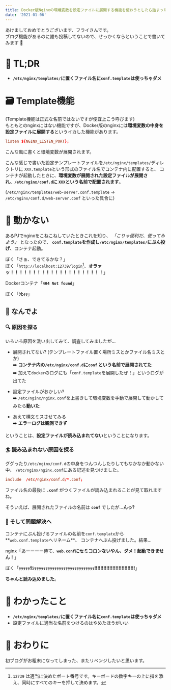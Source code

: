 ```yaml
---
title: Docker版Nginxの環境変数を設定ファイルに展開する機能を使おうとしたら詰まった
date: '2021-01-06'
---
```


あけましておめでとうございます、フライさんです。<br />
ブログ機能があるのに誰も投稿してないので、せっかくならということで書いてみます :pencil:

# :bicyclist: TL;DR

- **`/etc/nginx/templates/`に置くファイル名に`conf.template`は使っちゃダメ**

# :card_file_box: Template機能
(Template機能は正式な名前ではないですが便宜上こう呼びます)<br />
もともとのnginxにはない機能ですが、Docker版のnginxには**環境変数の中身を設定ファイルに展開する**というイカした機能があります。

```conf
listen ${NGINX_LISTEN_PORT};
```

こんな風に書くと環境変数が展開されます。

こんな感じで書いた設定テンプレートファイルを`/etc/nginx/templates/`ディレクトリに
`XXX.template`という形式のファイル名でコンテナ内に配置すると、
コンテナが起動したときに、**環境変数が展開された設定ファイルが展開され、`/etc/nginx/conf.d`に
`XXX`という名前で配置されます**。

(`/etc/nginx/templates/web-server.conf.template` → `/etc/nginx/conf.d/web-server.conf` といった具合に)

# :facepalm: 動かない
あるPJでnginxをこねこねしていたときこれを知り、 *「こりゃ便利だ、使ってみよう」* となったので、
**`conf.template`を作成し`/etc/nginx/templates/`にぶん投げ**、コンテナ起動。

ぼく「さぁ、できてるかな？」<br />
ぼく「`http://localhost:12739/login`[^1]、**オラァッ！！！！！！！！！！！！！！！！！！！！！**」

Dockerコンテナ「**`404 Not found`**」

ぼく「**ﾝﾋｨｯ**」

## :thinking: なんでよ
### :mag: 原因を探る
いろいろ原因を洗い出してみて、調査してみましたが…

- 展開されてない? (テンプレートファイル置く場所ミスとかファイル名ミスとか)<br />
  :arrow_right: **コンテナ内の`/etc/nginx/conf.d`に`conf` という名前で展開されてた**<br />
  :arrow_right: 加えて`docker`のログにも「`conf.template`を展開したぜ！」というログが出てた

- 設定ファイルがおかしい?<br />
  :arrow_right: `/etc/nginx/nginx.conf`を上書きして環境変数を手動で展開して動かしてみたら**動いた**
  
- あえて構文ミスさせてみる<br />
  :arrow_right: **エラーログは観測できず**

ということは、**設定ファイルが読み込まれてない**ということになります。

### :surfer: 読み込まれない原因を探る
ググったり`/etc/nginx/conf.d`の中身をつんつんしたりしてもなかなか動かない中、
`/etc/nginx/nginx.conf`にある記述を見つけました。

```conf
include  /etc/nginx/conf.d/*.conf;
```

ファイル名の最後に **`.conf`** がつくファイルが読み込まれることが見て取れますね。

そういえば、展開されたファイルの名前は **`conf`** でしたが…**んっ?**

### :cartwheeling: そして問題解決へ
コンテナにぶん投げるファイルの名前を`conf.template`から**`web.conf.template`へリネーム**、
コンテナへぶん投げました。結果…

nginx「あーーーー待て、**`web.conf`にセミコロンないやん、ダメ！起動できません！**」

ぼく「**ｯｯｯｯｯｳｼｯｯｯｯｯｯｯｯｯｯｯｯｯｯｯｯｯｯｯｯｯｯｯｯｯｯｯ!!!!!!!!!!!!!!!!!!!!!!!!!!!**」

**ちゃんと読み込めました**。

# :book: わかったこと

- **`/etc/nginx/templates/`に置くファイル名に`conf.template`は使っちゃダメ**
- 設定ファイルに適当な名前をつけるのはやめたほうがいい

# :wave: おわりに
初ブログがお粗末になってしまった、またリベンジしたいと思います。



[^1]: `12739` は適当に決めたポート番号です。キーボードの数字キーの上に指を添え、同時にすべてのキーを押して決めます。

